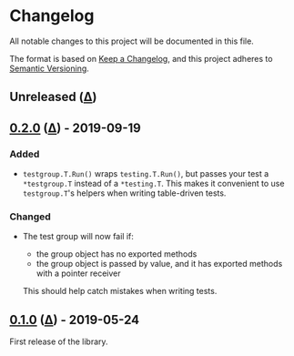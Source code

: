 # Changelog

All notable changes to this project will be documented in this file.

The format is based on [Keep a Changelog][], and this project adheres to
[Semantic Versioning][].

[keep a changelog]: https://keepachangelog.com/en/1.0.0/
[semantic versioning]: https://semver.org/spec/v2.0.0.html

## Unreleased ([&#x0394;][unreleased changes])

## [0.2.0][] ([&#x0394;][0.2.0 changes]) - 2019-09-19

### Added

- `testgroup.T.Run()` wraps `testing.T.Run()`, but passes your test a
  `*testgroup.T` instead of a `*testing.T`. This makes it convenient to use
  `testgroup.T`'s helpers when writing table-driven tests.

### Changed

- The test group will now fail if:

  - the group object has no exported methods
  - the group object is passed by value, and it has exported methods with a
    pointer receiver

  This should help catch mistakes when writing tests.

## [0.1.0][] ([&#x0394;][0.1.0 changes]) - 2019-05-24

First release of the library.

[0.2.0]:
  https://github.com/bloomberg/go-testgroup/releases/tag/v0.2.0
  "version 0.2.0"
[0.1.0]:
  https://github.com/bloomberg/go-testgroup/releases/tag/v0.1.0
  "version 0.1.0"
[unreleased changes]:
  https://github.com/bloomberg/go-testgroup/compare/v0.2.0...HEAD
  "unreleased changes since 0.2.0"
[0.2.0 changes]:
  https://github.com/bloomberg/go-testgroup/compare/v0.1.0...v0.2.0
  "changes from 0.1.0 to 0.2.0"
[0.1.0 changes]:
  https://github.com/bloomberg/go-testgroup/commits/v0.1.0
  "changes from root to 0.1.0"
